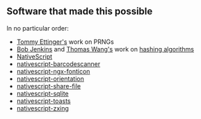 ## Software that made this possible

In no particular order:

- [Tommy Ettinger's](https://gist.github.com/tommyettinger/46a874533244883189143505d203312c) work on PRNGs
- [Bob Jenkins](https://burtleburtle.net/bob/index.html) and [Thomas Wang's](https://gist.github.com/badboy/6267743) work on [hashing algorithms](https://burtleburtle.net/bob/hash/integer.html)
- [NativeScript](https://www.nativescript.org/)
- [nativescript-barcodescanner](https://github.com/EddyVerbruggen/nativescript-barcodescanner)
- [nativescript-ngx-fonticon](https://github.com/NathanWalker/nativescript-ngx-fonticon)
- [nativescript-orientation](https://github.com/NathanaelA/nativescript-orientation)
- [nativescript-share-file](https://github.com/braune-digital/nativescript-share-file)
- [nativescript-sqlite](https://github.com/NathanaelA/nativescript-sqlite)
- [nativescript-toasts](https://github.com/mdanishs/nativescript-toasts)
- [nativescript-zxing](https://github.com/NathanaelA/nativescript-zxing)
